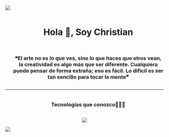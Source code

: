
<!--horizontal divider(gradiant)-->
<img src="https://user-images.githubusercontent.com/73097560/115834477-dbab4500-a447-11eb-908a-139a6edaec5c.gif">

<!--h1 without bottom border-->
<div id="user-content-toc">
  <ul align="center">
    <summary><h1 style="display: inline-block">Hola 👋, Soy Christian</h1></summary>
  </ul>
</div>

<div id="user-content-toc">
  <ul align="center">
    <summary><h3 style="display: inline-block">❝El arte no es lo que ves, sino lo que haces que otros vean, la creatividad es algo más que ser diferente. Cualquiera puede pensar de forma extraña; eso es fácil. Lo difícil es ser tan sencillo para tocar la mente❞</h3></summary>
  </ul>
</div>
<hr>

<!--h1 without bottom border-->
<div id="user-content-toc">
  <ul align="center">
    <summary><h3 style="display: inline-block">Tecnologías que conozco👨🏻‍💻</h3></summary>
  </ul>
</div>
<!--tech stack icons-->
<p align="center">
  <a href="https://skillicons.dev">
    <img src="https://skillicons.dev/icons?i=dotnet,cs,js,ts,angular,html,css,bootstrap,nodejs,express,mongodb,mysql,windows,mint,git,github,postman,visualstudio,vscode,bash" />
    
  </a>
</p>
<!--horizontal divider(gradiant)-->
<img src="https://user-images.githubusercontent.com/73097560/115834477-dbab4500-a447-11eb-908a-139a6edaec5c.gif">


